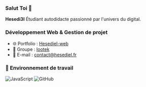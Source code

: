 ### Salut Toi  👋


**Hesedi3l** Étudiant autodidacte passionné par l'univers du digital.

### Développement Web & Gestion de projet 

* 🌐 Portfolio  : [Hesediel-web](https://hesediel.fr/) 
* 💬 Groupe   : [Iootek](https://github.com/Iootek) 
* 📧 E-mail     : contact@hesediel.fr

### 🔭 Environnement de travail

![JavaScript](https://img.shields.io/badge/-JavaScript-black?style=flat-square&logo=javascript)
![GitHub](https://img.shields.io/badge/-GitHub-181717?style=flat-square&logo=github)
